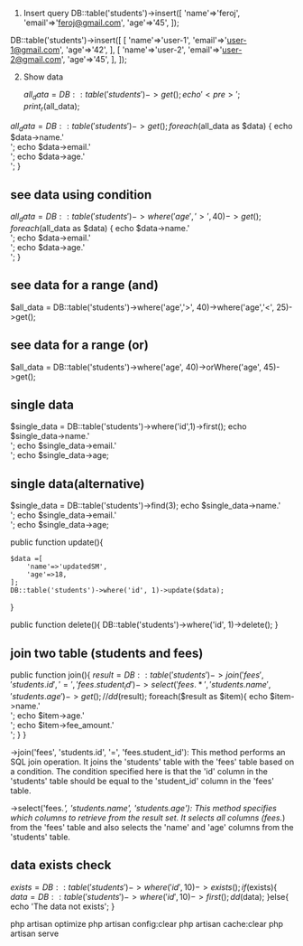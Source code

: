 

1. Insert query
  DB::table('students')->insert([
            'name'=>'feroj',
             'email'=>'feroj@gmail.com',
            'age'=>'45',
         ]);

 DB::table('students')->insert([
            [
            'name'=>'user-1',
            'email'=>'user-1@gmail.com',
            'age'=>'42',
           ],
            [
            'name'=>'user-2',
            'email'=>'user-2@gmail.com',
            'age'=>'45',
            ],
    ]);

2. Show data

   $all_data = DB::table('students')->get();
   echo '<pre>';
   print_r($all_data);
<!-- Show All Data -->
$all_data = DB::table('students')->get();
  foreach ($all_data as $data) {
    echo $data->name.'<br>';
    echo $data->email.'<br>';
    echo $data->age.'<br>';
  }
## see data using condition
 $all_data = DB::table('students')->where('age','>', 40)->get();
  foreach ($all_data as $data) {
    echo $data->name.'<br>';
    echo $data->email.'<br>';
    echo $data->age.'<br>';
  }
## see data for a range (and)
 $all_data = DB::table('students')->where('age','>', 40)->where('age','<', 25)->get();
## see data for a range (or)
 $all_data = DB::table('students')->where('age', 40)->orWhere('age', 45)->get();

## single data
 $single_data = DB::table('students')->where('id',1)->first();
   echo $single_data->name.'<br>';
   echo $single_data->email.'<br>';
   echo $single_data->age;
  
## single data(alternative)
 $single_data = DB::table('students')->find(3);
   echo $single_data->name.'<br>';
   echo $single_data->email.'<br>';
   echo $single_data->age;
  

<!-- update data -->

  public function update(){

    $data =[
        'name'=>'updatedSM',
        'age'=>18,
    ];
    DB::table('students')->where('id', 1)->update($data);
   }


<!-- delete Data -->

public function delete(){
    DB::table('students')->where('id', 1)->delete();
   }

## join two table (students and fees)

public function join(){
   $result = DB::table('students')
    ->join('fees', 'students.id', '=', 'fees.student_id')
    ->select('fees.*', 'students.name', 'students.age')
    ->get();
    // dd($result);
    foreach($result as $item){
        echo $item->name.'<br>';
        echo $item->age.'<br>';
        echo $item->fee_amount.'<br>';
    }
}

->join('fees', 'students.id', '=', 'fees.student_id'): This method performs an SQL join operation. It joins the 'students' table with the 'fees' table based on a condition. The condition specified here is that the 'id' column in the 'students' table should be equal to the 'student_id' column in the 'fees' table.

->select('fees.*', 'students.name', 'students.age'): This method specifies which columns to retrieve from the result set. It selects all columns (fees.*) from the 'fees' table and also selects the 'name' and 'age' columns from the 'students' table.


 
## data exists check 

$exists = DB::table('students')->where('id',10)->exists();
if($exists){
    $data = DB::table('students')->where('id', 10)->first();
    dd($data);
}else{
    echo 'The data not exists';
}



php artisan optimize
php artisan config:clear
php artisan cache:clear
php artisan serve